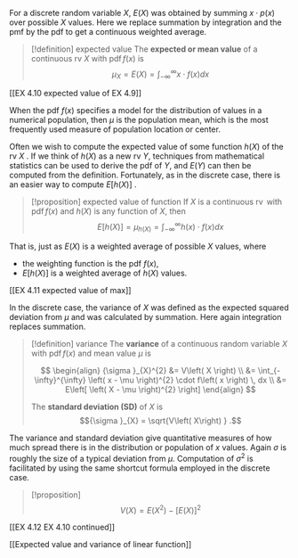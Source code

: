 For a discrete random variable $X$, $E\left( X\right)$ was obtained by summing $x \cdot p\left( x\right)$ over possible $X$ values. 
Here we replace summation by integration and the pmf by the pdf to get a continuous weighted average.

> [!definition] expected value
> The **expected or mean value** of a continuous rv $X$ with $\operatorname{pdf}f\left( x\right)$ is
> $$
> {\mu }_{X} = E\left( X\right) = {\int }_{-\infty }^{\infty }x \cdot f\left( x\right) {dx}
> $$

[[EX 4.10 expected value of EX 4.9]]

When the pdf $f\left( x\right)$ specifies a model for the distribution of values in a numerical population, then $\mu$ is the population mean, which is the most frequently used measure of population location or center.

Often we wish to compute the expected value of some function $h\left( X\right)$ of the rv $X$ . 
If we think of $h\left( X\right)$ as a new rv $Y$, techniques from mathematical statistics can be used to derive the pdf of $Y$, and $E\left( Y\right)$ can then be computed from the definition. 
Fortunately, as in the discrete case, there is an easier way to compute $E\left\lbrack {h\left( X\right) }\right\rbrack$ .

> [!proposition] expected value of function
> If $X$ is a continuous $\operatorname{rv}$ with $\operatorname{pdf}f\left( x\right)$ and $h\left( X\right)$ is any function of $X$, then
> $$
> E\left\lbrack {h\left( X\right) }\right\rbrack = {\mu }_{h\left( X\right) } = {\int }_{-\infty }^{\infty }h\left( x\right) \cdot f\left( x\right) {dx}
> $$

That is, just as $E\left( X\right)$ is a weighted average of possible $X$ values, where 
- the weighting function is the pdf $f\left( x\right)$, 
- $E\left\lbrack {h\left( X\right) }\right\rbrack$ is a weighted average of $h\left( X\right)$ values.

[[EX 4.11 expected value of max]]

In the discrete case, the variance of $X$ was defined as the expected squared deviation from $\mu$ and was calculated by summation. 
Here again integration replaces summation.

> [!definition] variance
> The **variance** of a continuous random variable $X$ with $\operatorname{pdf}f\left( x\right)$ and mean value $\mu$ is
> 
> $$
> \begin{align}
>     {\sigma }_{X}^{2} &= V\left( X \right) \\
>     &= \int_{-\infty}^{\infty} \left( x - \mu \right)^{2} \cdot f\left( x \right) \, dx \\
>     &= E\left[ \left( X - \mu \right)^{2} \right]
> \end{align}
> $$
> 
> The **standard deviation (SD)** of $X$ is $${\sigma }_{X} = \sqrt{V\left( X\right) } .$$

The variance and standard deviation give quantitative measures of how much spread there is in the distribution or population of $x$ values. 
Again $\sigma$ is roughly the size of a typical deviation from $\mu$. 
Computation of ${\sigma }^{2}$ is facilitated by using the same shortcut formula employed in the discrete case.

> [!proposition]
> $$
> V\left( X\right) = E\left( {X}^{2}\right) - {\left\lbrack E\left( X\right) \right\rbrack }^{2}
> $$

[[EX 4.12 EX 4.10 continued]]

[[Expected value and variance of linear function]]